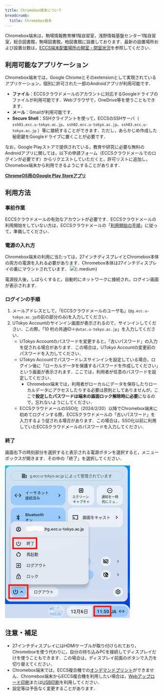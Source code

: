 ```yaml
---
title: Chromebox端末について
breadcrumb:
  title: Chromebox端末
---
```


Chromebox端末は，駒場情報教育棟1階自習室，浅野情報基盤センター1階自習室，総合図書館，駒場図書館，柏図書館に設置しております．最新の設置場所および設置台数は，[ECCS端末配置場所の開室・閉室状況](/eccs/overview/facilities#location_and_business_hours)を参照してください．

## 利用可能なアプリケーション
Chromebox端末では，Google Chromeとそのextensionとして実現されているアプリケーション，個別に許可された一部のAndroidアプリが利用可能です．

* **ファイル**：ECCSクラウドメールのアカウントに対応するGoogleドライブのファイルが利用可能です．Webブラウザで，OneDrive等を使うこともできます．
* **メール**：Gmailが利用可能です．
* **Secure Shell**：SSHクライアントを使って，ECCSのSSHサーバ（ `ssh01.ecc.u-tokyo.ac.jp`、`ssh02.ecc.u-tokyo.ac.jp`、`ssh03.ecc.u-tokyo.ac.jp` ）等に接続することができます．ただし，あらかじめ作成した秘密鍵をGoogleドライブに置くことが必要です．

なお，Google Playストアで提供されている，教育や研究に必要な無料のAndroidアプリに関しては，以下の申請フォーム（ECCSクラウドメールでのログインが必要です）からリクエストしていただくと，許可リストに追加し，Chromebox端末から利用できるようにすることがあります．

<b class="box center">[ChromeOS用のGoogle Play Storeアプリ](https://docs.google.com/forms/d/e/1FAIpQLSdZ7vt6-Tahig8CMhwE0Uipjqk1PeY_FRh4RnVpXox_ycyvGg/viewform?usp=sf_link)</b>

## 利用方法

### 事前作業
ECCSクラウドメールの有効なアカウントが必要です．ECCSクラウドメールの利用開始をしていない方は，ECCSクラウドメールの「[利用開始の手順](/google/#initial-setup)」に従って，準備してください．

### 電源の入れ方
Chromebox端末の利用に当たっては，27インチディスプレイとChromebox本体の両方の電源を入れる必要があります．Chromebox本体は27インチディスプレイの裏にマウントされています．
![](power-switch.png){:.medium}

電源投入後，しばらくすると，自動的にネットワークに接続され，ログイン画面が表示されます．

### ログインの手順

1. メールアドレスとして，「ECCSクラウドメールのユーザ名」(`@g.ecc.u-tokyo.ac.jp`の前の部分のみ)を入力してください．
2. UTokyo Accountのサインイン画面が表示されるので，サインインしてください．この際，「10 桁の共通ID＋`@utac.u-tokyo.ac.jp`」を入力してください．
   - UTokyo Accountのパスワードを変更すると，「古いパスワード」の入力を促される場合があります．この場合は，UTokyo Accountの変更前のパスワードを入力してください．
   - UTokyo Accountでパスワードレスサインインを設定している場合，ログイン後に「ローカルデータを保護するパスワードを作成してください」という画面が表示されます．ここでは，利用者が任意のパスワードを設定してください．
     - Chromebox端末では，利用者がローカルにデータを保存したりローカルデータにアクセスしたりする必要は原則としてありませんが，ここで**設定したパスワードは端末の画面ロック解除時に必要**になるので，忘れないようにしてください．
   - ECCSクラウドメールのSSO化（2024/2/20）以降でChromebox端末に初めてログインする際，ECCSクラウドメールの「古いパスワード」を入力するよう促される場合があります．この場合は，SSO化以前に利用していたECCSクラウドメールのパスワードを入力してください．

### 終了
画面右下の時刻部分を選択すると表示される電源ボタンを選択すると，メニューボックスが開きます．その中の「終了」を選択してください．

![](shutdown.png)

## 注意・補足

* 27インチディスプレイにはHDMIケーブルが取り付けられており，Chromeboxを使う代わりに，自分の持ち込みPCを接続してディスプレイだけを使うこともできます．この場合は，ディスプレイ前面のボタンで入力を切り替えてください．　
* Chromebox端末では，ECCS複合機での[オンデマンドプリント](../features/printing/#ondemand)ができません．Chromebox端末からECCS複合機を利用したい場合は，[Webアップロード印刷](../features/printing/web-upload)または[USB印刷](../features/printing/#usb)を利用してください．
* 設定等は予告なく変更することがあります．
